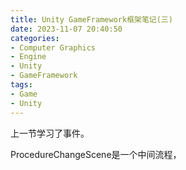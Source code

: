 ```yaml
---
title: Unity GameFramework框架笔记(三)
date: 2023-11-07 20:40:50
categories:
- Computer Graphics
- Engine
- Unity
- GameFramework
tags:
- Game
- Unity
---
```


上一节学习了事件。

<!--more-->

ProcedureChangeScene是一个中间流程，
